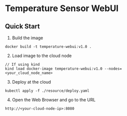 # Temperature Sensor WebUI

## Quick Start
1. Build the image
```
docker build -t temperature-webui:v1.0 .
```
2. Load image to the cloud node
```
// If using kind
kind load docker-image temperature-webui:v1.0 --nodes=<your_cloud_node_name>
```
3. Deploy at the cloud
```
kubectl apply -f ./resource/deploy.yaml
```
4. Open the Web Browser and go to the URL
```
http://<your-cloud-node-ip>:8080
```
